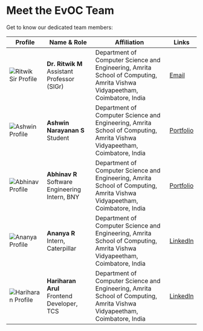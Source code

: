 # Meet the EvOC Team

Get to know our dedicated team members:

| Profile                                          | **Name & Role**                                   | **Affiliation**                                                                                                                 | **Links**                                                     |
| ------------------------------------------------ | ------------------------------------------------- | ------------------------------------------------------------------------------------------------------------------------------- | ------------------------------------------------------------- |
| ![Ritwik Sir Profile](/images/team/ritwik.png)   | **Dr. Ritwik M**<br>Assistant Professor (SlGr)    | Department of Computer Science and Engineering, Amrita School of Computing,<br>Amrita Vishwa Vidyapeetham,<br>Coimbatore, India | [Email](mailto:m_ritwik@cb.amrita.edu)                        |
| ![Ashwin Profile](/images/team/ashwin.png)       | **Ashwin Narayanan S**<br>Student                 | Department of Computer Science and Engineering, Amrita School of Computing,<br>Amrita Vishwa Vidyapeetham,<br>Coimbatore, India | [Portfolio](https://ashrockzzz2003.github.io/portfolio/)      |
| ![Abhinav Profile](/images/team/abhinav.png)     | **Abhinav R**<br>Software Engineering Intern, BNY | Department of Computer Science and Engineering, Amrita School of Computing,<br>Amrita Vishwa Vidyapeetham,<br>Coimbatore, India | [Portfolio](https://www.abhinavramakrishnan.tech/)            |
| ![Ananya Profile](/images/team/ananya.png)       | **Ananya R**<br>Intern, Caterpillar               | Department of Computer Science and Engineering, Amrita School of Computing,<br>Amrita Vishwa Vidyapeetham,<br>Coimbatore, India | [LinkedIn](https://www.linkedin.com/in/ananyaramamurthy1610/) |
| ![Hariharan Profile](/images/team/hariharan.png) | **Hariharan Arul**<br>Frontend Developer, TCS     | Department of Computer Science and Engineering, Amrita School of Computing,<br>Amrita Vishwa Vidyapeetham,<br>Coimbatore, India | [LinkedIn](https://www.linkedin.com/in/hariharan-arul/)       |
